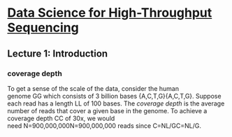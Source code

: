 # [Data Science for High-Throughput Sequencing](http://data-science-sequencing.github.io/)

## Lecture 1: Introduction
### coverage depth
To get a sense of the scale of the data, consider the human genome GG which consists of 3 billion bases {A,C,T,G}{A,C,T,G}. Suppose each read has a length LL of 100 bases. The _coverage depth_ is the average number of reads that cover a given base in the genome. To achieve a coverage depth CC of 30x, we would need N=900,000,000N=900,000,000 reads since C=NL/GC=NL/G.
